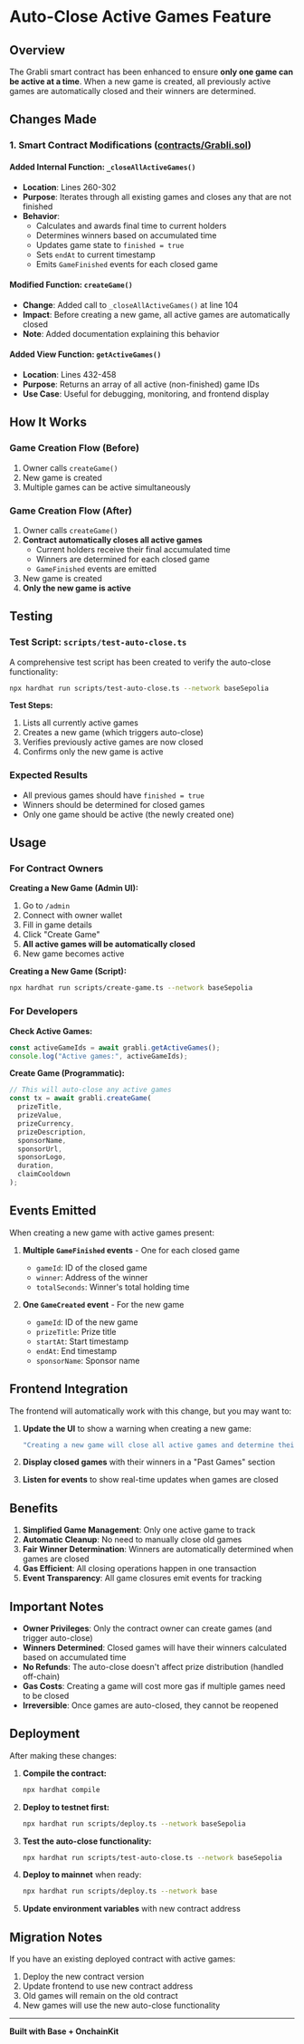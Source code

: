 # Auto-Close Active Games Feature

## Overview

The Grabli smart contract has been enhanced to ensure **only one game can be active at a time**. When a new game is created, all previously active games are automatically closed and their winners are determined.

## Changes Made

### 1. Smart Contract Modifications ([contracts/Grabli.sol](contracts/Grabli.sol))

#### Added Internal Function: `_closeAllActiveGames()`
- **Location**: Lines 260-302
- **Purpose**: Iterates through all existing games and closes any that are not finished
- **Behavior**:
  - Calculates and awards final time to current holders
  - Determines winners based on accumulated time
  - Updates game state to `finished = true`
  - Sets `endAt` to current timestamp
  - Emits `GameFinished` events for each closed game

#### Modified Function: `createGame()`
- **Change**: Added call to `_closeAllActiveGames()` at line 104
- **Impact**: Before creating a new game, all active games are automatically closed
- **Note**: Added documentation explaining this behavior

#### Added View Function: `getActiveGames()`
- **Location**: Lines 432-458
- **Purpose**: Returns an array of all active (non-finished) game IDs
- **Use Case**: Useful for debugging, monitoring, and frontend display

## How It Works

### Game Creation Flow (Before)
1. Owner calls `createGame()`
2. New game is created
3. Multiple games can be active simultaneously

### Game Creation Flow (After)
1. Owner calls `createGame()`
2. **Contract automatically closes all active games**
   - Current holders receive their final accumulated time
   - Winners are determined for each closed game
   - `GameFinished` events are emitted
3. New game is created
4. **Only the new game is active**

## Testing

### Test Script: `scripts/test-auto-close.ts`

A comprehensive test script has been created to verify the auto-close functionality:

```bash
npx hardhat run scripts/test-auto-close.ts --network baseSepolia
```

**Test Steps:**
1. Lists all currently active games
2. Creates a new game (which triggers auto-close)
3. Verifies previously active games are now closed
4. Confirms only the new game is active

### Expected Results
- All previous games should have `finished = true`
- Winners should be determined for closed games
- Only one game should be active (the newly created one)

## Usage

### For Contract Owners

**Creating a New Game (Admin UI):**
1. Go to `/admin`
2. Connect with owner wallet
3. Fill in game details
4. Click "Create Game"
5. **All active games will be automatically closed**
6. New game becomes active

**Creating a New Game (Script):**
```bash
npx hardhat run scripts/create-game.ts --network baseSepolia
```

### For Developers

**Check Active Games:**
```typescript
const activeGameIds = await grabli.getActiveGames();
console.log("Active games:", activeGameIds);
```

**Create Game (Programmatic):**
```typescript
// This will auto-close any active games
const tx = await grabli.createGame(
  prizeTitle,
  prizeValue,
  prizeCurrency,
  prizeDescription,
  sponsorName,
  sponsorUrl,
  sponsorLogo,
  duration,
  claimCooldown
);
```

## Events Emitted

When creating a new game with active games present:

1. **Multiple `GameFinished` events** - One for each closed game
   - `gameId`: ID of the closed game
   - `winner`: Address of the winner
   - `totalSeconds`: Winner's total holding time

2. **One `GameCreated` event** - For the new game
   - `gameId`: ID of the new game
   - `prizeTitle`: Prize title
   - `startAt`: Start timestamp
   - `endAt`: End timestamp
   - `sponsorName`: Sponsor name

## Frontend Integration

The frontend will automatically work with this change, but you may want to:

1. **Update the UI** to show a warning when creating a new game:
   ```typescript
   "Creating a new game will close all active games and determine their winners."
   ```

2. **Display closed games** with their winners in a "Past Games" section

3. **Listen for events** to show real-time updates when games are closed

## Benefits

1. **Simplified Game Management**: Only one active game to track
2. **Automatic Cleanup**: No need to manually close old games
3. **Fair Winner Determination**: Winners are automatically determined when games are closed
4. **Gas Efficient**: All closing operations happen in one transaction
5. **Event Transparency**: All game closures emit events for tracking

## Important Notes

- **Owner Privileges**: Only the contract owner can create games (and trigger auto-close)
- **Winners Determined**: Closed games will have their winners calculated based on accumulated time
- **No Refunds**: The auto-close doesn't affect prize distribution (handled off-chain)
- **Gas Costs**: Creating a game will cost more gas if multiple games need to be closed
- **Irreversible**: Once games are auto-closed, they cannot be reopened

## Deployment

After making these changes:

1. **Compile the contract:**
   ```bash
   npx hardhat compile
   ```

2. **Deploy to testnet first:**
   ```bash
   npx hardhat run scripts/deploy.ts --network baseSepolia
   ```

3. **Test the auto-close functionality:**
   ```bash
   npx hardhat run scripts/test-auto-close.ts --network baseSepolia
   ```

4. **Deploy to mainnet** when ready:
   ```bash
   npx hardhat run scripts/deploy.ts --network base
   ```

5. **Update environment variables** with new contract address

## Migration Notes

If you have an existing deployed contract with active games:

1. Deploy the new contract version
2. Update frontend to use new contract address
3. Old games will remain on the old contract
4. New games will use the new auto-close functionality

---

**Built with Base + OnchainKit**
